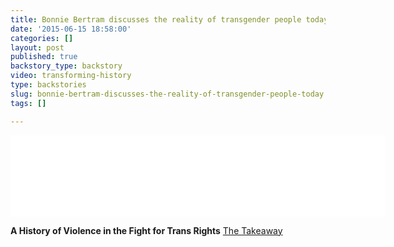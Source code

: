 ```yaml
---
title: Bonnie Bertram discusses the reality of transgender people today
date: '2015-06-15 18:58:00'
categories: []
layout: post
published: true
backstory_type: backstory
video: transforming-history
type: backstories
slug: bonnie-bertram-discusses-the-reality-of-transgender-people-today
tags: []

---
```

<iframe width="600" height="130" frameborder="0" scrolling="no" src="//www.thetakeaway.org/widgets/ondemand_player/takeaway/#file=%2Faudio%2Fxspf%2F511537%2F"></iframe>

**A History of Violence in the Fight for Trans Rights**
[The Takeaway](http://www.thetakeaway.org/story/struggle-transgender-acceptance/)


